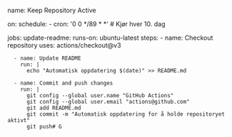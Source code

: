 name: Keep Repository Active

on:
  schedule:
    - cron: '0 0 */89 * *' # Kjør hver 10. dag

jobs:
  update-readme:
    runs-on: ubuntu-latest
    steps:
      - name: Checkout repository
        uses: actions/checkout@v3

      - name: Update README
        run: |
          echo "Automatisk oppdatering $(date)" >> README.md

      - name: Commit and push changes
        run: |
          git config --global user.name "GitHub Actions"
          git config --global user.email "actions@github.com"
          git add README.md
          git commit -m "Automatisk oppdatering for å holde repositoryet aktivt"
          git push# G
